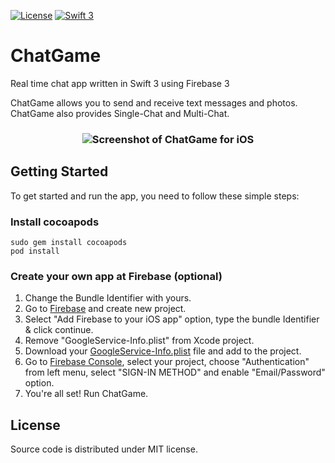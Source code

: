 [![License](http://img.shields.io/badge/License-MIT-green.svg?style=flat)](https://github.com/olegkoshkin06/ChatGame/blob/master/LICENSE)
[![Swift 3](https://img.shields.io/badge/Swift-3.0-orange.svg?style=flat)](https://swift.org)

# ChatGame
Real time chat app written in Swift 3 using Firebase 3

ChatGame allows you to send and receive text messages and photos. ChatGame also provides Single-Chat and Multi-Chat.

<h3 align="center">
<img src="screenshots/ChatGame.gif" alt="Screenshot of ChatGame for iOS" />
</h3>

## Getting Started

To get started and run the app, you need to follow these simple steps:

### Install cocoapods

  ```
  sudo gem install cocoapods
  pod install
  ```

### Create your own app at Firebase (optional) 
1. Change the Bundle Identifier with yours.
2. Go to [Firebase](https://firebase.google.com) and create new project.
3. Select "Add Firebase to your iOS app" option, type the bundle Identifier & click continue.
4. Remove "GoogleService-Info.plist" from Xcode project. 
5. Download your [GoogleService-Info.plist](https://support.google.com/firebase/answer/7015592) file and add to the project.
6. Go to [Firebase Console](https://console.firebase.google.com), select your project, choose "Authentication" from left menu, select "SIGN-IN METHOD" and enable "Email/Password" option.
7. You're all set! Run ChatGame.

## License
Source code is distributed under MIT license.
